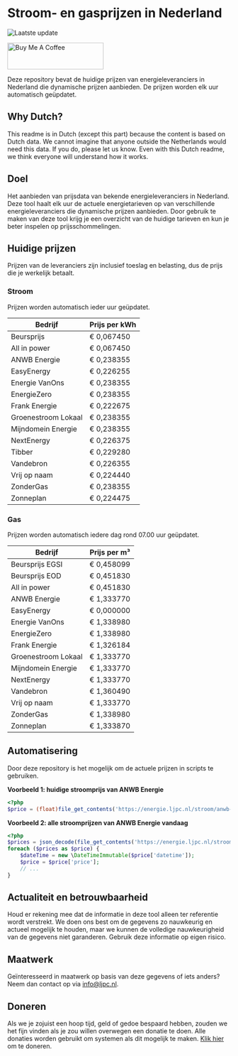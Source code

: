 # Stroom- en gasprijzen in Nederland

![Laatste update](https://img.shields.io/badge/laatste%20update-2025--02--22%2014%3A00%20CET-brightgreen)

<a href="https://www.buymeacoffee.com/Lars-" target="_blank"><img src="https://cdn.buymeacoffee.com/buttons/v2/default-orange.png" alt="Buy Me A Coffee" height="60" style="height: 60px !important;width: 217px !important;" ></a>

Deze repository bevat de huidige prijzen van energieleveranciers in Nederland die dynamische prijzen aanbieden. De prijzen worden elk uur automatisch geüpdatet.

## Why Dutch?

This readme is in Dutch (except this part) because the content is based on Dutch data. We cannot imagine that anyone outside the Netherlands would need this data. If you do, please let us know. Even with this Dutch readme, we think
everyone will understand how it works.

## Doel

Het aanbieden van prijsdata van bekende energieleveranciers in Nederland. Deze tool haalt elk uur de actuele energietarieven op van verschillende energieleveranciers die dynamische prijzen aanbieden. Door gebruik te maken van deze tool
krijg je een overzicht van de huidige tarieven en kun je beter inspelen op prijsschommelingen.

## Huidige prijzen

Prijzen van de leveranciers zijn inclusief toeslag en belasting, dus de prijs die je werkelijk betaalt.

### Stroom

Prijzen worden automatisch ieder uur geüpdatet.

 Bedrijf | Prijs per kWh 
---------|---------------
Beursprijs | € 0,067450
All in power | € 0,067450
ANWB Energie | € 0,238355
EasyEnergy | € 0,226255
Energie VanOns | € 0,238355
EnergieZero | € 0,238355
Frank Energie | € 0,222675
Groenestroom Lokaal | € 0,238355
Mijndomein Energie | € 0,238355
NextEnergy | € 0,226375
Tibber | € 0,229280
Vandebron | € 0,226355
Vrij op naam | € 0,224440
ZonderGas | € 0,238355
Zonneplan | € 0,224475


### Gas

Prijzen worden automatisch iedere dag rond 07.00 uur geüpdatet.

 Bedrijf | Prijs per m³ 
---------|--------------
Beursprijs EGSI | € 0,458099
Beursprijs EOD | € 0,451830
All in power | € 0,451830
ANWB Energie | € 1,333770
EasyEnergy | € 0,000000
Energie VanOns | € 1,338980
EnergieZero | € 1,338980
Frank Energie | € 1,326184
Groenestroom Lokaal | € 1,333770
Mijndomein Energie | € 1,333770
NextEnergy | € 1,333770
Vandebron | € 1,360490
Vrij op naam | € 1,333770
ZonderGas | € 1,338980
Zonneplan | € 1,333870


## Automatisering

Door deze repository is het mogelijk om de actuele prijzen in scripts te gebruiken.

**Voorbeeld 1: huidige stroomprijs van ANWB Energie**

```php
<?php
$price = (float)file_get_contents('https://energie.ljpc.nl/stroom/anwb-energie-nu.txt');

```

**Voorbeeld 2: alle stroomprijzen van ANWB Energie vandaag**

```php
<?php
$prices = json_decode(file_get_contents('https://energie.ljpc.nl/stroom/all-in-power-vandaag.json'),true);
foreach ($prices as $price) {
    $dateTime = new \DateTimeImmutable($price['datetime']);
    $price = $price['price'];
    // ...
}
```

## Actualiteit en betrouwbaarheid

Houd er rekening mee dat de informatie in deze tool alleen ter referentie wordt verstrekt. We doen ons best om de gegevens zo nauwkeurig en actueel mogelijk te houden, maar we kunnen de volledige nauwkeurigheid van de gegevens niet
garanderen. Gebruik deze informatie op eigen risico.

## Maatwerk

Geïnteresseerd in maatwerk op basis van deze gegevens of iets anders? Neem dan contact op
via [info@ljpc.nl](mailto:info@ljpc.nl?subject=Energie%20prijzen).

## Doneren

Als we je zojuist een hoop tijd, geld of gedoe bespaard hebben, zouden we het fijn vinden als je zou willen overwegen een
donatie te doen. Alle donaties worden gebruikt om systemen als dit mogelijk te
maken. [Klik hier](https://www.buymeacoffee.com/Lars-) om te doneren.
